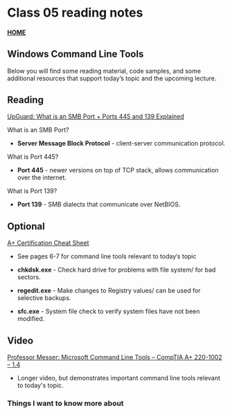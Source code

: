 # Class 05 reading notes

#### [HOME](https://cesarderio.github.io/reading-notes/)

## Windows Command Line Tools

Below you will find some reading material, code samples, and some additional resources that support today’s topic and the upcoming lecture.

## Reading

[UpGuard: What is an SMB Port + Ports 445 and 139 Explained](https://www.upguard.com/blog/smb-port)

What is an SMB Port?

* **Server Message Block Protocol** - client-server communication protocol.

What is Port 445?

* **Port 445** - newer versions on top of TCP stack, allows communication over the internet.

What is Port 139?

* **Port 139** - SMB dialects that  communicate over NetBIOS.

## Optional

[A+ Certification Cheat Sheet](https://gcit.enschool.org/ourpages/auto/2017/8/2/56105037/220%20901%20Cheat%20Sheet%202017.pdf)

* See pages 6-7 for command line tools relevant to today’s topic

* **chkdsk.exe** - Check hard drive for problems with file system/ for bad sectors.

* **regedit.exe** - Make changes to Registry values/ can be used for selective backups.

* **sfc.exe** - System file check to verify system files have not been modified.

## Video

[Professor Messer: Microsoft Command Line Tools – CompTIA A+ 220-1002 – 1.4](https://www.professormesser.com/free-a-plus-training/220-1002/microsoft-command-line-tools/)

* Longer video, but demonstrates important command line tools relevant to today's topic.

### Things I want to know more about
